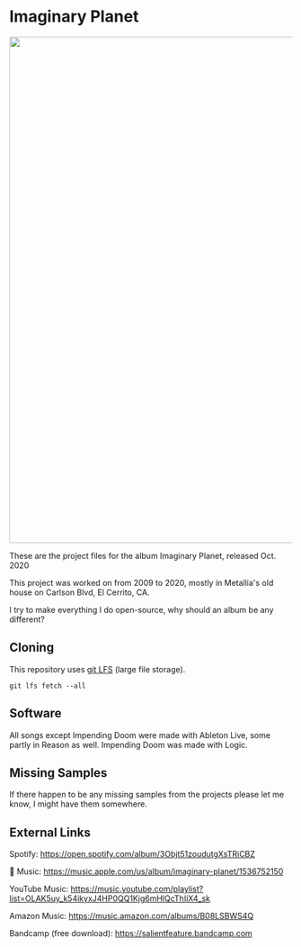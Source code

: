 # Imaginary Planet

<img src="cover.png" width="900" />

These are the project files for the album Imaginary Planet, released Oct. 2020

This project was worked on from 2009 to 2020, mostly in Metallia's old house on Carlson Blvd, El Cerrito, CA.

I try to make everything I do open-source, why should an album be any different?

## Cloning
This repository uses [git LFS](https://docs.github.com/en/free-pro-team@latest/github/managing-large-files/installing-git-large-file-storage) (large file storage).

`git lfs fetch --all`

## Software

All songs except Impending Doom were made with Ableton Live, some partly in Reason as well. Impending Doom was made with Logic.


## Missing Samples

If there happen to be any missing samples from the projects please let me know, I might have them somewhere. 



## External Links

Spotify: https://open.spotify.com/album/3Objt51zoudutgXsTRiCBZ

 Music: https://music.apple.com/us/album/imaginary-planet/1536752150

YouTube Music: https://music.youtube.com/playlist?list=OLAK5uy_k54ikyxJ4HP0QQ1Kjg6mHlQcThIiX4_sk

Amazon Music: https://music.amazon.com/albums/B08LSBWS4Q

Bandcamp (free download): https://salientfeature.bandcamp.com

